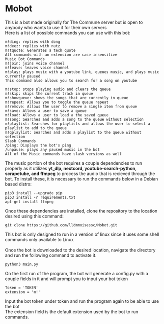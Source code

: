 # Mobot
This is a bot made originally for The Commune server but is open to anybody who wants to use it for their own servers <br />
Here is a list of possible commands you can use with this bot:
```
m!ding: replies with dong
m!deez: replies with nutz
m!tquote: Generates a tech quote
All commands with an extension are case insensitive
Music Bot Commands
m!join: joins voice channel
m!leave: leaves voice channel
m!play: plays music with a youtube link, queues music, and plays music currently paused
This command also allows you to search for a song on youtube

m!stop: stops playing audio and clears the queue
m!skip: skips the current track in queue
m!showqueue: shows the songs that are currently in queue
m!repeat: Allows you to toggle the queue repeat
m!remove: Allows the user to remove a single item from queue
m!save: Allows a user to save a queue
m!load: Allows a user to load a the saved queue
m!song: Searches and adds a song to the queue without selection
m!playlist: Searches for playlists and allows the user to select a playlist to add to the queue
m!qplaylist: Searches and adds a playlist to the queue without selection
Slash Commands
/ping: Displays the bot's ping
/unpause: plays any paused music in the bot
All of the Music commands have slash versions as well
```

The music portion of the bot requires a couple dependencies to run properly as it utilizes **yt_dlp, nextcord, youtube-search-python, scrapetube, and ffmpeg** to process the audio that is recieved through the bot. 
To install these, it is necessary to run the commands below in a Debian based distro:
```
pip3 install --upgrade pip
pip3 install -r requirements.txt
apt-get install ffmpeg
```
Once these dependencies are installed, clone the repository to the location desired using this command:
```
git clone https://github.com/lldmmoisessc/Mobot.git
```
This bot is only designed to run in a version of linux since it uses some shell commands only available to Linux <br /> <br />
Once the bot is downloaded to the desired location, navigate the directory and run the following command to activate it.
```
python3 main.py
```
On the first run of the program, the bot will generate a config.py with a couple fields in it and will prompt you to input your bot token
```
Token = 'TOKEN'
extension = 'm!'
```
Input the bot token under token and run the program again to be able to use the bot <br />
The extension field is the default extension used by the bot to run commands.
